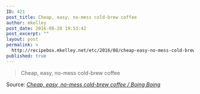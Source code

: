 ```yaml
---
ID: 421
post_title: Cheap, easy, no-mess cold-brew coffee
author: mkelley
post_date: 2016-08-28 19:53:42
post_excerpt: ""
layout: post
permalink: >
  http://recipebox.mkelley.net/etc/2016/08/cheap-easy-no-mess-cold-brew-coffee/
published: true
---
```

<blockquote>Cheap, easy, no-mess cold-brew coffee</blockquote>
Source: <em><a href="http://boingboing.net/2013/07/20/cheap-easy-no-mess-cold-brew.html">Cheap, easy, no-mess cold-brew coffee / Boing Boing</a></em>